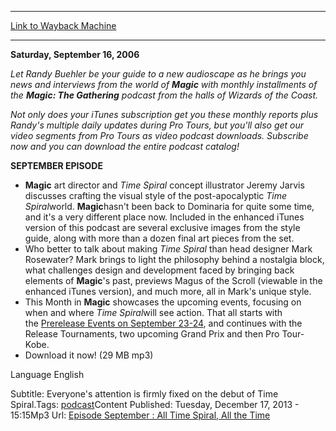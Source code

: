 
---
[Link to Wayback Machine](https://web.archive.org/web/20150215114337/http://magic.wizards.com/en/articles/podcasts/148636)

[_metadata_:description]:- "Saturday, September 16, 2006 Let Randy Buehler be your guide to a new audioscape as he brings you news and interviews from the world of Magic with monthly installments of the Magic: The Gathering podcast from the halls of Wizards of the Coast. Not only does your iTunes subscription get you these monthly reports plus Randy's multiple daily updates during Pro Tours, but you'll also get our video segments from Pro Tours as video podcast downloads. Subscribe now and you can download the entire podcast catalog!"
[_metadata_:generator]:- "Drupal 7 (http://drupal.org)"
[_metadata_:node]:- "148636"
[_metadata_:source]:- "article"
[_metadata_:title]:- "All Time Spiral, All the Time"
[_metadata_:wayback_capture_timestamp]:- "2015-02-15 11:43:37"
[_metadata_:wayback_raw_url]:- "https://web.archive.org/web/20150215114337id_/http://magic.wizards.com/en/articles/podcasts/148636"
[_metadata_:wayback_url]:- "http://magic.wizards.com/en/articles/podcasts/148636"
---





**Saturday, September 16, 2006**


*Let Randy Buehler be your guide to a new audioscape as he brings you news and interviews from the world of **Magic** with monthly installments of the **Magic: The Gathering** podcast from the halls of Wizards of the Coast.*


*Not only does your iTunes subscription get you these monthly reports plus Randy's multiple daily updates during Pro Tours, but you'll also get our video segments from Pro Tours as video podcast downloads. Subscribe now and you can download the entire podcast catalog!*


**SEPTEMBER EPISODE**


* **Magic** art director and *Time Spiral* concept illustrator Jeremy Jarvis discusses crafting the visual style of the post-apocalyptic *Time Spiral*world. **Magic**hasn't been back to Dominaria for quite some time, and it's a very different place now. Included in the enhanced iTunes version of this podcast are several exclusive images from the style guide, along with more than a dozen final art pieces from the set.
* Who better to talk about making *Time Spiral* than head designer Mark Rosewater? Mark brings to light the philosophy behind a nostalgia block, what challenges design and development faced by bringing back elements of **Magic**'s past, previews Magus of the Scroll (viewable in the enhanced iTunes version), and much more, all in Mark's unique style.
* This Month in **Magic** showcases the upcoming events, focusing on when and where *Time Spiral*will see action. That all starts with the [Prerelease Events on September 23-24](http://archive.wizards.com/Magic/Magazine/Article.aspx?x=mtgcom/prerelease/timespiral), and continues with the Release Tournaments, two upcoming Grand Prix and then Pro Tour-Kobe.
* Download it now! (29 MB mp3)

Language 
 English

Subtitle: Everyone's attention is firmly fixed on the debut of Time Spiral.Tags: [podcast](/en/tags/podcast)Content Published: Tuesday, December 17, 2013 - 15:15Mp3 Url: [Episode September : All Time Spiral, All the Time](http://webcast.wizards.com/podcasts/mtgstudio/mtgpodcastsept_ne.mp3)  

 
